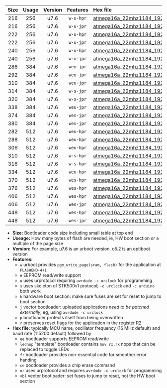 |Size|Usage|Version|Features|Hex file|
|:-:|:-:|:-:|:-:|:--|
|216|256|u7.6|`w-u-hpr`|[atmega16a_22mhz1184_19200bps_ur.hex](https://raw.githubusercontent.com/stefanrueger/urboot/main/atmega16a_22mhz1184_19200bps_ur.hex)|
|216|256|u7.6|`w-u-jpr`|[atmega16a_22mhz1184_19200bps_ur_vbl.hex](https://raw.githubusercontent.com/stefanrueger/urboot/main/atmega16a_22mhz1184_19200bps_ur_vbl.hex)|
|222|256|u7.6|`w-u-hpr`|[atmega16a_22mhz1184_19200bps_lednop_ur.hex](https://raw.githubusercontent.com/stefanrueger/urboot/main/atmega16a_22mhz1184_19200bps_lednop_ur.hex)|
|222|256|u7.6|`w-u-jpr`|[atmega16a_22mhz1184_19200bps_lednop_ur_vbl.hex](https://raw.githubusercontent.com/stefanrueger/urboot/main/atmega16a_22mhz1184_19200bps_lednop_ur_vbl.hex)|
|240|256|u7.6|`w-u-hpr`|[atmega16a_22mhz1184_19200bps_lednop_fr_ur.hex](https://raw.githubusercontent.com/stefanrueger/urboot/main/atmega16a_22mhz1184_19200bps_lednop_fr_ur.hex)|
|240|256|u7.6|`w-u-jpr`|[atmega16a_22mhz1184_19200bps_lednop_fr_ur_vbl.hex](https://raw.githubusercontent.com/stefanrueger/urboot/main/atmega16a_22mhz1184_19200bps_lednop_fr_ur_vbl.hex)|
|286|384|u7.6|`weu-jpr`|[atmega16a_22mhz1184_19200bps_ee_ur_vbl.hex](https://raw.githubusercontent.com/stefanrueger/urboot/main/atmega16a_22mhz1184_19200bps_ee_ur_vbl.hex)|
|292|384|u7.6|`weu-jpr`|[atmega16a_22mhz1184_19200bps_ee_lednop_ur_vbl.hex](https://raw.githubusercontent.com/stefanrueger/urboot/main/atmega16a_22mhz1184_19200bps_ee_lednop_ur_vbl.hex)|
|310|384|u7.6|`weu-jpr`|[atmega16a_22mhz1184_19200bps_ee_lednop_fr_ur_vbl.hex](https://raw.githubusercontent.com/stefanrueger/urboot/main/atmega16a_22mhz1184_19200bps_ee_lednop_fr_ur_vbl.hex)|
|314|384|u7.6|`w-s-jpr`|[atmega16a_22mhz1184_19200bps_vbl.hex](https://raw.githubusercontent.com/stefanrueger/urboot/main/atmega16a_22mhz1184_19200bps_vbl.hex)|
|320|384|u7.6|`w-s-jpr`|[atmega16a_22mhz1184_19200bps_lednop_vbl.hex](https://raw.githubusercontent.com/stefanrueger/urboot/main/atmega16a_22mhz1184_19200bps_lednop_vbl.hex)|
|338|384|u7.6|`weu-jpr`|[atmega16a_22mhz1184_19200bps_ee_lednop_fr_ce_ur_vbl.hex](https://raw.githubusercontent.com/stefanrueger/urboot/main/atmega16a_22mhz1184_19200bps_ee_lednop_fr_ce_ur_vbl.hex)|
|374|384|u7.6|`wes-jpr`|[atmega16a_22mhz1184_19200bps_ee_vbl.hex](https://raw.githubusercontent.com/stefanrueger/urboot/main/atmega16a_22mhz1184_19200bps_ee_vbl.hex)|
|380|384|u7.6|`wes-jpr`|[atmega16a_22mhz1184_19200bps_ee_lednop_vbl.hex](https://raw.githubusercontent.com/stefanrueger/urboot/main/atmega16a_22mhz1184_19200bps_ee_lednop_vbl.hex)|
|282|512|u7.6|`weu-hpr`|[atmega16a_22mhz1184_19200bps_ee_ur.hex](https://raw.githubusercontent.com/stefanrueger/urboot/main/atmega16a_22mhz1184_19200bps_ee_ur.hex)|
|288|512|u7.6|`weu-hpr`|[atmega16a_22mhz1184_19200bps_ee_lednop_ur.hex](https://raw.githubusercontent.com/stefanrueger/urboot/main/atmega16a_22mhz1184_19200bps_ee_lednop_ur.hex)|
|306|512|u7.6|`weu-hpr`|[atmega16a_22mhz1184_19200bps_ee_lednop_fr_ur.hex](https://raw.githubusercontent.com/stefanrueger/urboot/main/atmega16a_22mhz1184_19200bps_ee_lednop_fr_ur.hex)|
|310|512|u7.6|`w-s-hpr`|[atmega16a_22mhz1184_19200bps.hex](https://raw.githubusercontent.com/stefanrueger/urboot/main/atmega16a_22mhz1184_19200bps.hex)|
|316|512|u7.6|`w-s-hpr`|[atmega16a_22mhz1184_19200bps_lednop.hex](https://raw.githubusercontent.com/stefanrueger/urboot/main/atmega16a_22mhz1184_19200bps_lednop.hex)|
|334|512|u7.6|`weu-hpr`|[atmega16a_22mhz1184_19200bps_ee_lednop_fr_ce_ur.hex](https://raw.githubusercontent.com/stefanrueger/urboot/main/atmega16a_22mhz1184_19200bps_ee_lednop_fr_ce_ur.hex)|
|370|512|u7.6|`wes-hpr`|[atmega16a_22mhz1184_19200bps_ee.hex](https://raw.githubusercontent.com/stefanrueger/urboot/main/atmega16a_22mhz1184_19200bps_ee.hex)|
|376|512|u7.6|`wes-hpr`|[atmega16a_22mhz1184_19200bps_ee_lednop.hex](https://raw.githubusercontent.com/stefanrueger/urboot/main/atmega16a_22mhz1184_19200bps_ee_lednop.hex)|
|406|512|u7.6|`wes-hpr`|[atmega16a_22mhz1184_19200bps_ee_lednop_fr.hex](https://raw.githubusercontent.com/stefanrueger/urboot/main/atmega16a_22mhz1184_19200bps_ee_lednop_fr.hex)|
|406|512|u7.6|`wes-jpr`|[atmega16a_22mhz1184_19200bps_ee_lednop_fr_vbl.hex](https://raw.githubusercontent.com/stefanrueger/urboot/main/atmega16a_22mhz1184_19200bps_ee_lednop_fr_vbl.hex)|
|448|512|u7.6|`wes-hpr`|[atmega16a_22mhz1184_19200bps_ee_lednop_fr_ce.hex](https://raw.githubusercontent.com/stefanrueger/urboot/main/atmega16a_22mhz1184_19200bps_ee_lednop_fr_ce.hex)|
|448|512|u7.6|`wes-jpr`|[atmega16a_22mhz1184_19200bps_ee_lednop_fr_ce_vbl.hex](https://raw.githubusercontent.com/stefanrueger/urboot/main/atmega16a_22mhz1184_19200bps_ee_lednop_fr_ce_vbl.hex)|

- **Size:** Bootloader code size including small table at top end
- **Useage:** How many bytes of flash are needed, ie, HW boot section or a multiple of the page size
- **Version:** For example, u7.6 is an urboot version, o5.2 is an optiboot version
- **Features:**
  + `w` urboot provides `pgm_write_page(sram, flash)` for the application at `FLASHEND-4+1`
  + `e` EEPROM read/write support
  + `u` uses urprotocol requiring `avrdude -c urclock` for programming
  + `s` uses skeleton of STK500v1 protocol; `-c urclock` and `-c arduino` both work
  + `h` hardware boot section: make sure fuses are set for reset to jump to boot section
  + `j` vector bootloader: uploaded applications *need to be patched externally*, eg, using `avrdude -c urclock`
  + `p` bootloader protects itself from being overwritten
  + `r` preserves reset flags for the application in the register R2
- **Hex file:** typically MCU name, oscillator frequency (16 MHz default) and baud rate (115200 default) followed by
  + `ee` bootloader supports EEPROM read/write
  + `lednop` "template" bootloader contains `mov rx,rx` nops that can be replaced to toggle LEDs
  + `fr` bootloader provides non-essential code for smoother error handing
  + `ce` bootloader provides a chip erase command
  + `ur` uses urprotocol and requires `avrdude -c urclock` for programming
  + `vbl` vector bootloader: set fuses to jump to reset, not the HW boot section

